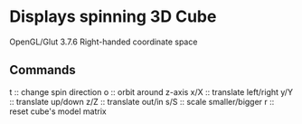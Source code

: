Displays spinning 3D Cube
=========================
OpenGL/Glut 3.7.6 
Right-handed coordinate space 
 
Commands 
--------
t :: change spin direction 
o :: orbit around z-axis 
x/X :: translate left/right 
y/Y :: translate up/down 
z/Z :: translate out/in 
s/S :: scale smaller/bigger 
r :: reset cube's model matrix 
